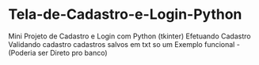 # Tela-de-Cadastro-e-Login-Python
Mini Projeto de Cadastro e Login com Python (tkinter) 
Efetuando Cadastro
Validando cadastro
cadastros salvos em txt so um Exemplo funcional - (Poderia ser Direto pro banco)

